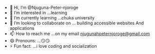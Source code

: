 - 👋 Hi, I’m @Njuguna-Peter-njoroge
- 👀 I’m interested in ...learning
- 🌱 I’m currently learning ...chuka university
- 💞️ I’m looking to collaborate on ... building accessible websites And applications
- 📫 How to reach me ...on my email njugunahpeternjoroge@gmail.com
- 😄 Pronouns: ...😏😏
- ⚡ Fun fact: ...i love coding and socialization

<!---
Njuguna-Peter-njoroge/Njuguna-Peter-njoroge is a ✨ special ✨ repository because its `README.md` (this file) appears on your GitHub profile.
You can click the Preview link to take a look at your changes.
--->
